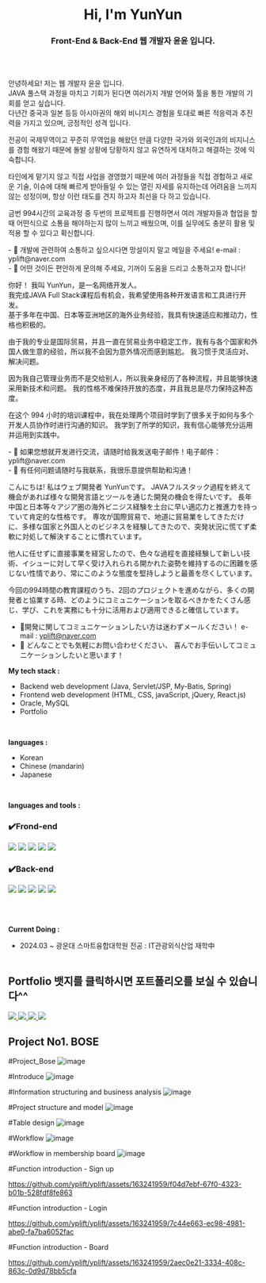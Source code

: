 <h1 align="center">Hi, I'm YunYun</h1>
<h3 align="center">
  Front-End & Back-End 웹 개발자 윤윤 입니다.
</h3>
<br /><br />
<p>
안녕하세요!
저는 웹 개발자 윤윤 입니다. <br>
JAVA 풀스택 과정을 마치고 기회가 된다면 여러가지 개발 언어와 툴을 통한 개발의 기회를 얻고 싶습니다.<br>
다년간 중국과 일본 등등 아시아권의 해외 비니지스 경험을 토대로 빠른 적응력과 추진력을 가지고 있으며, 긍정적인 성격 입니다.<br>
  
전공이 국제무역이고 꾸준히 무역업을 해왔던 만큼 다양한 국가와 외국인과의 비지니스를 경험 해왔기 때문에 돌발 상황에 당황하지 않고
유연하게 대처하고 해결하는 것에 익숙합니다.<br>

타인에게 맡기지 않고 직접 사업을 경영했기 때문에 여러 과정들을 직접 경험하고 새로운 기술, 이슈에 대해 빠르게 받아들일 수 있는
열린 자세를 유지하는데 어려움을 느끼지 않는 성정이며, 항상 이런 태도를 견지 하고자 최선을 다 하고 있습니다.<br>

금번 994시간의 교육과정 중 두번의 프로젝트를 진행하면서 여러 개발자들과 협업을 할 때 어떤식으로 소통을 해야하는지 많이 느끼고
배웠으며, 이를 실무에도 충분히 활용 및 적용 할 수 있다고 확신합니다.
</p>
- 💼 개발에 관련하여 소통하고 싶으시다면 망설이지 말고 메일을 주세요! e-mail : yplift@naver.com <br>
- 💬 어떤 것이든 편안하게 문의해 주세요, 기꺼이 도움을 드리고 소통하고자 합니다!
<br>
<p>
你好！
我叫 YunYun，是一名网络开发人。 <br>
我完成JAVA Full Stack课程后有机会，我希望使用各种开发语言和工具进行开发。<br>
基于多年在中国、日本等亚洲地区的海外业务经验，我具有快速适应和推动力，性格也积极的。<br>
  
由于我的专业是国际贸易，并且一直在贸易业务中稳定工作，我有与各个国家和外国人做生意的经验，所以我不会因为意外情况而感到尴尬。
我习惯于灵活应对、解决问题。<br>

因为我自己管理业务而不是交给别人，所以我亲身经历了各种流程，并且能够快速采用新技术和问题。
我的性格不难保持开放的态度，并且我总是尽力保持这种态度。<br>

在这个 994 小时的培训课程中，我在处理两个项目时学到了很多关于如何与多个开发人员协作时进行沟通的知识。
我学到了所学的知识，我有信心能够充分运用并运用到实践中。
</p>
- 💼 如果您想就开发进行交流，请随时给我发送电子邮件！电子邮件：yplift@naver.com <br>
- 💬 有任何问题请随时与我联系，我很乐意提供帮助和沟通！

こんにちは! 私はウェブ開発者  YunYunです。
JAVAフルスタック過程を終えて機会があれば様々な開発言語とツールを通じた開発の機会を得たいです。
長年中国と日本等々アジア圏の海外ビニジス経験を土台に早い適応力と推進力を持っていて肯定的な性格です。
専攻が国際貿易で、地道に貿易業をしてきただけに、多様な国家と外国人とのビジネスを経験してきたので、突発状況に慌てず柔軟に対処して解決することに慣れています。

他人に任せずに直接事業を経営したので、色々な過程を直接経験して新しい技術、イシューに対して早く受け入れられる開かれた姿勢を維持するのに困難を感じない性情であり、常にこのような態度を堅持しようと最善を尽くしています。

今回の994時間の教育課程のうち、2回のプロジェクトを進めながら、多くの開発者と協業する時、どのようにコミュニケーションを取るべきかをたくさん感じ、学び、これを実務にも十分に活用および適用できると確信しています。

- 💼開発に関してコミュニケーションしたい方は迷わずメールください！ e-mail : yplift@naver.com
- 💬 どんなことでも気軽にお問い合わせください、 喜んでお手伝いしてコミュニケーションしたいと思います！

**My tech stack :**  
- Backend web development (Java, Servlet/JSP, My-Batis, Spring)
- Frontend web development (HTML, CSS, javaScript, jQuery, React.js)
- Oracle, MySQL
- Portfolio
<br>

**languages :**
- Korean
- Chinese (mandarin)
- Japanese
<br>

**languages and tools :**

### ✔️Frond-end
<img src="https://img.shields.io/badge/html5-E34F26?style=for-the-badge&logo=html5&logoColor=white"> <img src="https://img.shields.io/badge/css-1572B6?style=for-the-badge&logo=css3&logoColor=white"> <img src="https://img.shields.io/badge/javascript-F7DF1E?style=for-the-badge&logo=javascript&logoColor=black"> <img src="https://img.shields.io/badge/jquery-0769AD?style=for-the-badge&logo=jquery&logoColor=white"> <img src="https://img.shields.io/badge/react-61DAFB?style=for-the-badge&logo=react&logoColor=black"> 
### ✔️Back-end
<img src="https://img.shields.io/badge/java-007396?style=for-the-badge&logo=java&logoColor=white"> <img src="https://img.shields.io/badge/node.js-339933?style=for-the-badge&logo=Node.js&logoColor=white"> <img src="https://img.shields.io/badge/oracle-F80000?style=for-the-badge&logo=oracle&logoColor=white"> <img src="https://img.shields.io/badge/mysql-4479A1?style=for-the-badge&logo=mysql&logoColor=white"> <img src="https://img.shields.io/badge/spring-6DB33F?style=for-the-badge&logo=spring&logoColor=white"> 

<!-- 뱃지 사용방법 -->
  <!-- 뱃지 아이콘 사이트 -->
  <!--   <img src="https://img.shields.io/badge/{내용}-{배경 색깔}?style={스타일}&logo={로고이름}&logoColor={로고 색깔}"/> -->
  
<!-- <p><img src="https://img.shields.io/badge/HTML5-E34F26?style=flat&logo=html5&logoColor=white"/>&nbsp;&nbsp;<img src="https://img.shields.io/badge/CSS3-1572B6?style=flat&logo=css3&logoColor=white"/>&nbsp;&nbsp;<img src="https://img.shields.io/badge/JavaScript-gray?style=flat&logo=JavaScript&logoColor=F7DF1E"/>&nbsp;&nbsp;<img src="https://img.shields.io/badge/jQuery-0769AD?style=flat&logo=jQuery&logoColor=339933"/>&nbsp;&nbsp;<img src="https://img.shields.io/badge/React-white?style=flat&logo=React&logoColor=61DAFB"/></p>
<img src="https://img.shields.io/badge/node.js-339933?style=for-the-badge&logo=Node.js&logoColor=white">
<p><img src="https://img.shields.io/badge/Oracle-F80000?style=flat&logo=Oracle&logoColor=4479A1"/>&nbsp;&nbsp;<img src="https://img.shields.io/badge/JAVA-8F0000?style=flat&logo&logoColor=4479A1"/></p>

<p><img src="https://img.shields.io/badge/Notion-ffffff?style=flat&logo=Notion&logoColor=black"/>&nbsp;&nbsp;<img src="https://img.shields.io/badge/GitHub-gray?style=flat&logo=GitHub&logoColor=black"/>&nbsp;&nbsp;
<code><img height="20" src="https://raw.githubusercontent.com/github/explore/80688e429a7d4ef2fca1e82350fe8e3517d3494d/topics/javascript/javascript.png"></code>
<code><img height="20" src="https://raw.githubusercontent.com/github/explore/80688e429a7d4ef2fca1e82350fe8e3517d3494d/topics/react/react.png"></code>
<code><img height="20" src="https://raw.githubusercontent.com/github/explore/80688e429a7d4ef2fca1e82350fe8e3517d3494d/topics/nodejs/nodejs.png"></code>
<code><img height="20" src="https://raw.githubusercontent.com/github/explore/80688e429a7d4ef2fca1e82350fe8e3517d3494d/topics/mysql/mysql.png"></code> -->
<br>
<br>

**Current Doing :** 

- 2024.03 ~ 광운대 스마트융합대학원 전공 : IT관광외식산업 재학中
<br /><br />
## Portfolio 뱃지를 클릭하시면 포트폴리오를 보실 수 있습니다^^
<a href="http://yplift.dothome.co.kr/bose_renewal/">
   <img src="https://img.shields.io/badge/bose-000000?style=for-the-badge&logo=bose&logoColor=white"> 
</a>
<a href="http://yplift.dothome.co.kr/013_Event_Nike/">
   <img src="https://img.shields.io/badge/visvim-ffffff?style=for-the-badge&logo=visvim&logoColor=black"> 
</a>
<a href="http://yplift.dothome.co.kr/014_Event_Cartier/">
   <img src="https://img.shields.io/badge/starcraft-02569B?style=for-the-badge&logo=starcraft&logoColor=black"> 
</a>
<a href="http://yplift.dothome.co.kr/weather/">
   <img src="https://img.shields.io/badge/React_Weather-61DAFB?style=for-the-badge&logo=ReactWeather&logoColor=black"> 
</a>

## Project No1. BOSE ##
#Project_Bose
![image](https://github.com/yplift/yplift/assets/163241959/a9eb1a52-a6c7-4f4d-917c-8d49edb752ca)

#Introduce
![image](https://github.com/yplift/yplift/assets/163241959/d0a81a0d-45e8-4663-a0c4-23949e5c7c6f)

#Information structuring and business analysis
![image](https://github.com/yplift/yplift/assets/163241959/885a9ab3-6b11-4640-99fe-ef4df562c964)

#Project structure and model
![image](https://github.com/yplift/yplift/assets/163241959/4937f7e4-fcaf-453a-9559-450c55144194)

#Table design
![image](https://github.com/yplift/yplift/assets/163241959/f80f21ca-0118-4003-9497-4a32c9ffbbd4)

#Workflow
![image](https://github.com/yplift/yplift/assets/163241959/0b336f75-26da-4b30-9dac-66b645042229)

#Workflow in membership board
![image](https://github.com/yplift/yplift/assets/163241959/a37f43dc-c78b-481f-b9e1-c90dcfff0ade)




#Function introduction - Sign up


https://github.com/yplift/yplift/assets/163241959/f04d7ebf-67f0-4323-b01b-528fdf8fe863




#Function introduction - Login


https://github.com/yplift/yplift/assets/163241959/7c44e663-ec98-4981-abe0-fa7ba6052fac




#Function introduction - Board


https://github.com/yplift/yplift/assets/163241959/2aec0e21-3334-408c-863c-0d9d78bb5cfa





